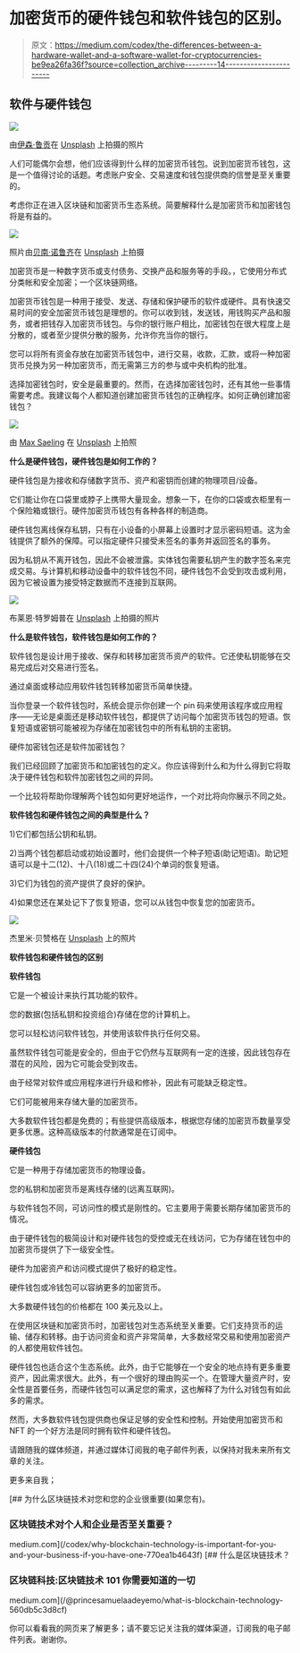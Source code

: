 # 加密货币的硬件钱包和软件钱包的区别。

> 原文：<https://medium.com/codex/the-differences-between-a-hardware-wallet-and-a-software-wallet-for-cryptocurrencies-be9ea26fa36f?source=collection_archive---------14----------------------->

## **软件与硬件钱包**

![](img/5392b46a6edb1111e3564e7056f411b0.png)

由[伊森·鲁贡](https://unsplash.com/@ethanethan?utm_source=medium&utm_medium=referral)在 [Unsplash](https://unsplash.com?utm_source=medium&utm_medium=referral) 上拍摄的照片

人们可能偶尔会想，他们应该得到什么样的加密货币钱包。说到加密货币钱包，这是一个值得讨论的话题。考虑账户安全、交易速度和钱包提供商的信誉是至关重要的。

考虑你正在进入区块链和加密货币生态系统。简要解释什么是加密货币和加密钱包将是有益的。

![](img/037c07234aa2f2c143f4f74ca986df21.png)

照片由[贝南·诺鲁齐](https://unsplash.com/@behy_studio?utm_source=medium&utm_medium=referral)在 [Unsplash](https://unsplash.com?utm_source=medium&utm_medium=referral) 上拍摄

加密货币是一种数字货币或支付债务、交换产品和服务等的手段。，它使用分布式分类帐和安全加密；一个区块链网络。

加密货币钱包是一种用于接受、发送、存储和保护硬币的软件或硬件。具有快速交易时间的安全加密货币钱包是理想的。你可以收到钱，发送钱，用钱购买产品和服务，或者把钱存入加密货币钱包。与你的银行账户相比，加密钱包在很大程度上是分散的，或者至少提供分散的服务，允许你充当你的银行。

您可以将所有资金存放在加密货币钱包中，进行交易，收款，汇款，或将一种加密货币兑换为另一种加密货币，而无需第三方的参与或中央机构的批准。

选择加密钱包时，安全是最重要的。然而，在选择加密钱包时，还有其他一些事情需要考虑。我建议每个人都知道创建加密货币钱包的正确程序。如何正确创建加密钱包？

![](img/1f7ea07e30b4259f4ae30600b022e799.png)

由 [Max Saeling](https://unsplash.com/@maxsaeling?utm_source=medium&utm_medium=referral) 在 [Unsplash](https://unsplash.com?utm_source=medium&utm_medium=referral) 上拍照

**什么是硬件钱包，硬件钱包是如何工作的？**

硬件钱包是为接收和存储数字货币、资产和密钥而创建的物理项目/设备。

它们能让你在口袋里或脖子上携带大量现金。想象一下，在你的口袋或衣柜里有一个保险箱或银行。硬件加密货币钱包有各种各样的制造商。

硬件钱包离线保存私钥，只有在小设备的小屏幕上设置时才显示密码短语。这为金钱提供了额外的保障。可以指定硬件只接受未签名的事务并返回签名的事务。

因为私钥从不离开钱包，因此不会被泄露。实体钱包需要私钥产生的数字签名来完成交易。与计算机和移动设备中的软件钱包不同，硬件钱包不会受到攻击或利用，因为它被设置为接受特定数据而不连接到互联网。

![](img/2684bb19e30eec3cf5d3db8b4bf90e57.png)

布莱恩·特罗姆普在 [Unsplash](https://unsplash.com?utm_source=medium&utm_medium=referral) 上拍摄的照片

**什么是软件钱包，软件钱包是如何工作的？**

软件钱包是设计用于接收、保存和转移加密货币资产的软件。它还使私钥能够在交易完成后对交易进行签名。

通过桌面或移动应用软件钱包转移加密货币简单快捷。

当你登录一个软件钱包时，系统会提示你创建一个 pin 码来使用该程序或应用程序——无论是桌面还是移动软件钱包，都提供了访问每个加密货币钱包的短语。恢复短语或密钥可能被视为存储在加密钱包中的所有私钥的主密钥。

硬件加密钱包还是软件加密钱包？

我们已经回顾了加密货币和加密钱包的定义。你应该得到什么和为什么得到它将取决于硬件钱包和软件加密钱包之间的异同。

一个比较将帮助你理解两个钱包如何更好地运作，一个对比将向你展示不同之处。

**软件钱包和硬件钱包之间的典型是什么？**

1)它们都包括公钥和私钥。

2)当两个钱包都启动或初始设置时，他们会提供一个种子短语(助记短语)。助记短语可以是十二(12)、十八(18)或二十四(24)个单词的恢复短语。

3)它们为钱包的资产提供了良好的保护。

4)如果您还在某处记下了恢复短语，您可以从钱包中恢复您的加密货币。

![](img/c24c77cf72402473b870b68d8c8f208e.png)

杰里米·贝赞格在 [Unsplash](https://unsplash.com?utm_source=medium&utm_medium=referral) 上的照片

**软件钱包和硬件钱包的区别**

**软件钱包**

它是一个被设计来执行其功能的软件。

您的数据(包括私钥和投资组合)存储在您的计算机上。

您可以轻松访问软件钱包，并使用该软件执行任何交易。

虽然软件钱包可能是安全的，但由于它仍然与互联网有一定的连接，因此钱包存在潜在的风险，因为它可能会受到攻击。

由于经常对软件或应用程序进行升级和修补，因此有可能缺乏稳定性。

它们可能被用来存储大量的加密货币。

大多数软件钱包都是免费的；有些提供高级版本，根据您存储的加密货币数量享受更多优惠。这种高级版本的付款通常是在订阅中。

**硬件钱包**

它是一种用于存储加密货币的物理设备。

您的私钥和加密货币是离线存储的(远离互联网)。

与软件钱包不同，可访问性的模式是刚性的。它主要用于需要长期存储加密货币的情况。

由于硬件钱包的极简设计和对硬件钱包的受控或无在线访问，它为存储在钱包中的加密货币提供了下一级安全性。

硬件为加密资产和访问模式提供了极好的稳定性。

硬件钱包或冷钱包可以容纳更多的加密货币。

大多数硬件钱包的价格都在 100 美元及以上。

在使用区块链和加密货币时，加密钱包对生态系统至关重要。它们支持货币的运输、储存和转移。由于访问资金和资产非常简单，大多数经常交易和使用加密资产的人都使用软件钱包。

硬件钱包也适合这个生态系统。此外，由于它能够在一个安全的地点持有更多重要资产，因此需求很大。此外，有一个很好的理由购买一个。在管理大量资产时，安全性是首要任务，而硬件钱包可以满足您的需求，这也解释了为什么对钱包有如此多的需求。

然而，大多数软件钱包提供商也保证足够的安全性和控制。开始使用加密货币和 NFT 的一个好方法是同时拥有软件和硬件钱包。

请跟随我的媒体频道，并通过媒体订阅我的电子邮件列表，以保持对我未来所有文章的关注。

更多来自我；

[](/codex/why-blockchain-technology-is-important-for-you-and-your-business-if-you-have-one-770ea1b4643f) [## 为什么区块链技术对您和您的企业很重要(如果您有)。

### 区块链技术对个人和企业是否至关重要？

medium.com](/codex/why-blockchain-technology-is-important-for-you-and-your-business-if-you-have-one-770ea1b4643f) [](/@princesamuelaadeyemo/what-is-blockchain-technology-560db5c3d8cf) [## 什么是区块链技术？

### 区块链科技:区块链技术 101 你需要知道的一切

medium.com](/@princesamuelaadeyemo/what-is-blockchain-technology-560db5c3d8cf) 

你可以看看我的网页来了解更多；请不要忘记关注我的媒体渠道，订阅我的电子邮件列表。谢谢你。